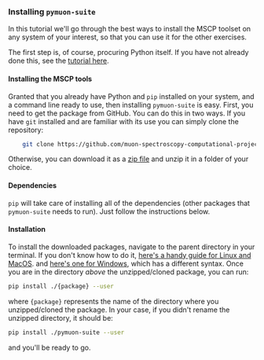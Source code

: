 ### Installing `pymuon-suite`

In this tutorial we'll go through the best ways to install the MSCP toolset on
any system of your interest, so that you can use it for the other exercises.

The first step is, of course, procuring Python itself. If you have not already
done this, see the [tutorial here](./python-setup).

#### Installing the MSCP tools

Granted that you already have Python and `pip` installed on your system, and a
command line ready to use, then installing `pymuon-suite` is easy. First, you
need to get the package from GitHub. You can do this in two ways. If you have
`git` installed and are familiar with its use you can simply clone
the repository:

```bash
    git clone https://github.com/muon-spectroscopy-computational-project/pymuon-suite.git
```

Otherwise, you can download it as a 
[zip file](https://github.com/muon-spectroscopy-computational-project/pymuon-suite/archive/master.zip)
and unzip it in a folder of your choice.

#### Dependencies

`pip` will take care of installing all of the dependencies (other packages
that `pymuon-suite` needs to run). Just follow the instructions below.

#### Installation

To install the downloaded packages, navigate to the parent directory in your
terminal. If you don't know how to do it,
[here's a handy guide for Linux and MacOS](http://linuxcommand.org/lc3_lts0020.php).
and [here's one for Windows](http://dosprompt.info/basics.asp), which has a 
different syntax. 
Once you are in the directory *above* the unzipped/cloned package, you can run:

```bash
pip install ./{package} --user
```

where `{package}` represents the name of the directory where you unzipped/cloned
the package. In your case, if you didn't rename the unzipped directory, it should be:

```bash
pip install ./pymuon-suite --user
```

and you'll be ready to go.


